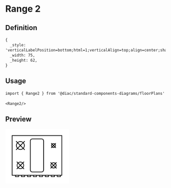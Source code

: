 # Range 2

## Definition

```
{
  _style: 'verticalLabelPosition=bottom;html=1;verticalAlign=top;align=center;shape=mxgraph.floorplan.range_2;',
  _width: 75,
  _height: 62,
}
```

## Usage

```
import { Range2 } from '@diac/standard-components-diagrams/floorPlans'

<Range2/>
```

## Preview

<img src="./range-2.png" width="200"/>

